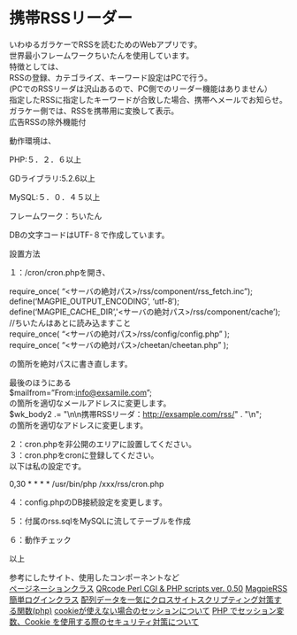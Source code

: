 ﻿携帯RSSリーダー
=================  
いわゆるガラケーでRSSを読むためのWebアプリです。  
世界最小フレームワークちいたんを使用しています。  
特徴としては、  
RSSの登録、カテゴライズ、キーワード設定はPCで行う。  
(PCでのRSSリーダは沢山あるので、PC側でのリーダー機能はありません）  
指定したRSSに指定したキーワードが合致した場合、携帯へメールでお知らせ。  
ガラケー側では、RSSを携帯用に変換して表示。  
広告RSSの除外機能付  

動作環境は、  

PHP:５．２．６以上  

GDライブラリ:5.2.6以上  

MySQL:５．０．４５以上  

フレームワーク：ちいたん  

DBの文字コードはUTF-８で作成しています。  

設置方法  

１：/cron/cron.phpを開き、  
  
require_once( “<サーバの絶対パス>/rss/component/rss_fetch.inc”);  
define(‘MAGPIE_OUTPUT_ENCODING’, ‘utf-8′);  
define(‘MAGPIE_CACHE_DIR’,'<サーバの絶対パス>/rss/component/cache’);  
//ちいたんはあとに読み込ますこと  
require_once( “<サーバの絶対パス>/rss/config/config.php” );  
require_once( “<サーバの絶対パス>/cheetan/cheetan.php” );  
  
の箇所を絶対パスに書き直します。  

最後のほうにある  
$mailfrom=”From:info@exsamile.com”;  
の箇所を適切なメールアドレスに変更します。  
$wk_body2 .= "\n\n携帯RSSリーダ：http://exsample.com/rss/" . "\n";  
の箇所を適切なアドレスに変更します。  

２：cron.phpを非公開のエリアに設置してください。  
３：cron.phpをcronに登録してください。  
以下は私の設定です。  
  
0,30 * * * * /usr/bin/php /xxx/rss/cron.php  
  
４：config.phpのDB接続設定を変更します。  

５：付属のrss.sqlをMySQLに流してテーブルを作成  

６：動作チェック  

以上  

参考にしたサイト、使用したコンポーネントなど  
[ページネーションクラス](http://www4.osk.3web.ne.jp/~nisitatu/pagination.html "ページネーションクラス")
[QRcode Perl CGI & PHP scripts ver. 0.50](http://www.swetake.com/qr/qr_cgi.html "QRcode Perl CGI & PHP scripts ver. 0.50")
[MagpieRSS](http://sourceforge.net/projects/magpierss/files/ "MagpieRSS")
[簡単ログインクラス](http://turi2.net/blog/709.html "簡単ログインクラス")
[配列データを一気にクロスサイトスクリプティング対策する関数(php)](http://soft.fpso.jp/develop/php/entry_1891.html "配列データを一気にクロスサイトスクリプティング対策する関数(php)")
[cookieが使えない場合のセッションについて](http://php.cheetan.net/community/forum/categories/2/topics/373/1.html "cookieが使えない場合のセッションについて")
[PHP でセッション変数、Cookie を使用する際のセキュリティ対策について](http://www.asahi-net.or.jp/~wv7y-kmr/memo/php_security.html#PHP_Session "PHP でセッション変数、Cookie を使用する際のセキュリティ対策について")
